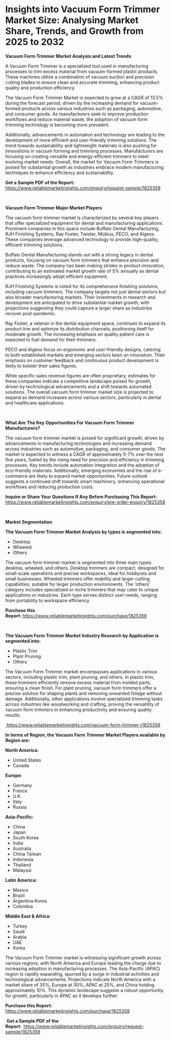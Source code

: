 <p><h1>Insights into Vacuum Form Trimmer Market Size: Analysing Market Share, Trends, and Growth from 2025 to 2032</h1></p><p><strong>Vacuum Form Trimmer Market Analysis and Latest Trends</strong></p>
<p><p>A Vacuum Form Trimmer is a specialized tool used in manufacturing processes to trim excess material from vacuum-formed plastic products. These machines utilize a combination of vacuum suction and precision cutting blades to ensure clean and accurate trimming, enhancing product quality and production efficiency. </p><p>The Vacuum Form Trimmer Market is expected to grow at a CAGR of 13.5% during the forecast period, driven by the increasing demand for vacuum-formed products across various industries such as packaging, automotive, and consumer goods. As manufacturers seek to improve production workflows and reduce material waste, the adoption of vacuum form trimming technology is becoming more prevalent. </p><p>Additionally, advancements in automation and technology are leading to the development of more efficient and user-friendly trimming solutions. The trend towards sustainability and lightweight materials is also pushing for innovations in vacuum forming and trimming processes. Manufacturers are focusing on creating versatile and energy-efficient trimmers to meet evolving market needs. Overall, the market for Vacuum Form Trimmers is poised for substantial growth as industries embrace modern manufacturing techniques to enhance efficiency and sustainability.</p></p>
<p><strong>Get a Sample PDF of the Report:&nbsp;</strong> <a href="https://www.reliablemarketinsights.com/enquiry/request-sample/1825358?utm_campaign=2624&utm_medium=2&utm_source=Github&utm_content=ia&utm_term=16042025&utm_id=vacuum-form-trimmer">https://www.reliablemarketinsights.com/enquiry/request-sample/1825358</a></p>
<p>&nbsp;</p>
<p><strong>Vacuum Form Trimmer Major Market Players</strong></p>
<p><p>The vacuum form trimmer market is characterized by several key players that offer specialized equipment for dental and manufacturing applications. Prominent companies in this space include Buffalo Dental Manufacturing, RJH Finishing Systems, Ray Foster, Twister, Mobius, PECO, and Algeos. These companies leverage advanced technology to provide high-quality, efficient trimming solutions.</p><p>Buffalo Dental Manufacturing stands out with a strong legacy in dental products, focusing on vacuum form trimmers that enhance precision and reduce waste. The company has been making strides in product innovation, contributing to an estimated market growth rate of 5% annually as dental practices increasingly adopt efficient equipment.</p><p>RJH Finishing Systems is noted for its comprehensive finishing solutions, including vacuum trimmers. The company targets not just dental sectors but also broader manufacturing markets. Their investments in research and development are anticipated to drive substantial market growth, with projections suggesting they could capture a larger share as industries recover post-pandemic.</p><p>Ray Foster, a veteran in the dental equipment space, continues to expand its product line and optimize its distribution channels, positioning itself for moderate growth. The increasing emphasis on quality patient care is expected to fuel demand for their trimmers.</p><p>PECO and Algeos focus on ergonomic and user-friendly designs, catering to both established markets and emerging sectors keen on innovation. Their emphasis on customer feedback and continuous product development is likely to bolster their sales figures.</p><p>While specific sales revenue figures are often proprietary, estimates for these companies indicate a competitive landscape poised for growth, driven by technological advancements and a shift towards automated solutions. The overall vacuum form trimmer market size is projected to expand as demand increases across various sectors, particularly in dental and healthcare applications.</p></p>
<p>&nbsp;</p>
<p><strong>What Are The Key Opportunities For Vacuum Form Trimmer Manufacturers?</strong></p>
<p><p>The vacuum form trimmer market is poised for significant growth, driven by advancements in manufacturing technologies and increasing demand across industries such as automotive, packaging, and consumer goods. The market is expected to witness a CAGR of approximately 5-7% over the next five years, fueled by the rising need for precision and efficiency in trimming processes. Key trends include automation integration and the adoption of eco-friendly materials. Additionally, emerging economies and the rise of e-commerce are likely to expand market opportunities. Future outlook suggests a continued shift towards smart machinery, enhancing operational workflows and reducing production costs.</p></p>
<p><strong>Inquire or Share Your Questions If Any Before Purchasing This Report:</strong> <a href="https://www.reliablemarketinsights.com/enquiry/pre-order-enquiry/1825358?utm_campaign=2624&utm_medium=2&utm_source=Github&utm_content=ia&utm_term=16042025&utm_id=vacuum-form-trimmer">https://www.reliablemarketinsights.com/enquiry/pre-order-enquiry/1825358</a></p>
<p>&nbsp;</p>
<p><strong>Market Segmentation</strong></p>
<p><strong>The Vacuum Form Trimmer Market Analysis by types is segmented into:</strong></p>
<p><ul><li>Desktop</li><li>Wheeled</li><li>Others</li></ul></p>
<p><p>The vacuum form trimmer market is segmented into three main types: desktop, wheeled, and others. Desktop trimmers are compact, designed for small-scale operations and precise workspaces, ideal for hobbyists and small businesses. Wheeled trimmers offer mobility and larger cutting capabilities, suitable for larger production environments. The 'others' category includes specialized or niche trimmers that may cater to unique applications or industries. Each type serves distinct user needs, ranging from portability to workspace efficiency.</p></p>
<p><strong>Purchase this Report:&nbsp;</strong><a href="https://www.reliablemarketinsights.com/purchase/1825358?utm_campaign=2624&utm_medium=2&utm_source=Github&utm_content=ia&utm_term=16042025&utm_id=vacuum-form-trimmer">https://www.reliablemarketinsights.com/purchase/1825358</a></p>
<p>&nbsp;</p>
<p><strong>The Vacuum Form Trimmer Market Industry Research by Application is segmented into:</strong></p>
<p><ul><li>Plastic Trim</li><li>Plant Pruning</li><li>Others</li></ul></p>
<p><p>The Vacuum Form Trimmer market encompasses applications in various sectors, including plastic trim, plant pruning, and others. In plastic trim, these trimmers efficiently remove excess material from molded parts, ensuring a clean finish. For plant pruning, vacuum form trimmers offer a precise solution for shaping plants and removing unwanted foliage without damage. Additionally, other applications involve specialized trimming tasks across industries like woodworking and crafting, proving the versatility of vacuum form trimmers in enhancing productivity and ensuring quality results.</p></p>
<p><a href="https://www.reliablemarketinsights.com/vacuum-form-trimmer-r1825358?utm_campaign=2624&utm_medium=2&utm_source=Github&utm_content=ia&utm_term=16042025&utm_id=vacuum-form-trimmer">&nbsp;https://www.reliablemarketinsights.com/vacuum-form-trimmer-r1825358</a></p>
<p><strong>In terms of Region, the Vacuum Form Trimmer Market Players available by Region are:</strong></p>
<p>
    <p> <strong> North America: </strong>
        <ul>
            <li>United States</li>
            <li>Canada</li>
        </ul>
        </p> 
    <p> <strong> Europe: </strong>
        <ul>
            <li>Germany</li>
            <li>France</li>
            <li>U.K.</li>
            <li>Italy</li>
            <li>Russia</li>
        </ul>
        </p> 
    <p> <strong> Asia-Pacific: </strong>
        <ul>
            <li>China</li>
            <li>Japan</li>
            <li>South Korea</li>
            <li>India</li>
            <li>Australia</li>
            <li>China Taiwan</li>
            <li>Indonesia</li>
            <li>Thailand</li>
            <li>Malaysia</li>
        </ul>
        </p> 
    <p> <strong> Latin America: </strong>
        <ul>
            <li>Mexico</li>
            <li>Brazil</li>
            <li>Argentina Korea</li>
            <li>Colombia</li>
        </ul>
        </p> 
    <p> <strong> Middle East & Africa: </strong>
        <ul>
            <li>Turkey</li>
            <li>Saudi</li>
            <li>Arabia</li>
            <li>UAE</li>
            <li>Korea</li>
        </ul>
    </p>
    </p>
<p><p>The Vacuum Form Trimmer market is witnessing significant growth across various regions, with North America and Europe leading the charge due to increasing adoption in manufacturing processes. The Asia-Pacific (APAC) region is rapidly expanding, spurred by a surge in industrial activities and technological advancements. Projections indicate North America with a market share of 35%, Europe at 30%, APAC at 25%, and China holding approximately 10%. This dynamic landscape suggests a robust opportunity for growth, particularly in APAC as it develops further.</p></p>
<p><strong>Purchase this Report: </strong><a href="https://www.reliablemarketinsights.com/purchase/1825358?utm_campaign=2624&utm_medium=2&utm_source=Github&utm_content=ia&utm_term=16042025&utm_id=vacuum-form-trimmer">https://www.reliablemarketinsights.com/purchase/1825358</a></p>
<p>&nbsp;<strong>Get a Sample PDF of the Report:&nbsp;&nbsp;</strong><a href="https://www.reliablemarketinsights.com/enquiry/request-sample/1825358?utm_campaign=2624&utm_medium=2&utm_source=Github&utm_content=ia&utm_term=16042025&utm_id=vacuum-form-trimmer">https://www.reliablemarketinsights.com/enquiry/request-sample/1825358</a></p>
<p><strong></strong></p>
<p><p></p><p></p><p></p></p>
